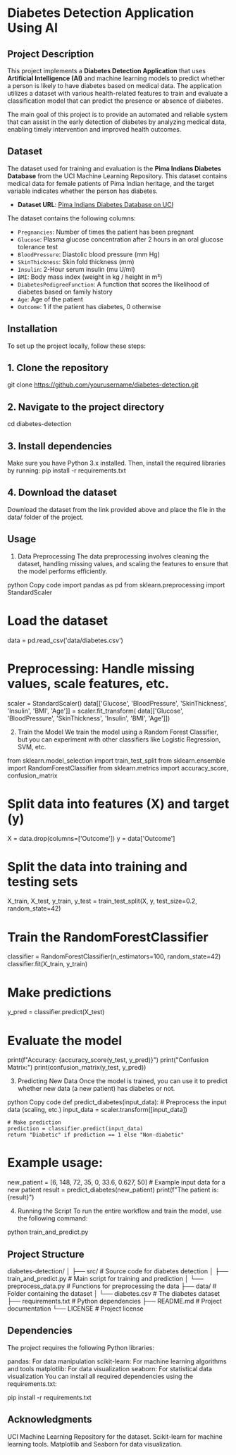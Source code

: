 # Diabetes Detection Application Using AI

## Project Description

This project implements a **Diabetes Detection Application** that uses **Artificial Intelligence (AI)** and machine learning models to predict whether a person is likely to have diabetes based on medical data. The application utilizes a dataset with various health-related features to train and evaluate a classification model that can predict the presence or absence of diabetes.

The main goal of this project is to provide an automated and reliable system that can assist in the early detection of diabetes by analyzing medical data, enabling timely intervention and improved health outcomes.

## Dataset

The dataset used for training and evaluation is the **Pima Indians Diabetes Database** from the UCI Machine Learning Repository. This dataset contains medical data for female patients of Pima Indian heritage, and the target variable indicates whether the person has diabetes.

- **Dataset URL**: [Pima Indians Diabetes Database on UCI](https://archive.ics.uci.edu/ml/datasets/Pima+Indians+Diabetes)

The dataset contains the following columns:
- `Pregnancies`: Number of times the patient has been pregnant
- `Glucose`: Plasma glucose concentration after 2 hours in an oral glucose tolerance test
- `BloodPressure`: Diastolic blood pressure (mm Hg)
- `SkinThickness`: Skin fold thickness (mm)
- `Insulin`: 2-Hour serum insulin (mu U/ml)
- `BMI`: Body mass index (weight in kg / height in m²)
- `DiabetesPedigreeFunction`: A function that scores the likelihood of diabetes based on family history
- `Age`: Age of the patient
- `Outcome`: 1 if the patient has diabetes, 0 otherwise

## Installation

To set up the project locally, follow these steps:

## 1. Clone the repository
git clone https://github.com/yourusername/diabetes-detection.git

## 2. Navigate to the project directory
cd diabetes-detection

## 3. Install dependencies
Make sure you have Python 3.x installed. Then, install the required libraries by running:
pip install -r requirements.txt

## 4. Download the dataset
Download the dataset from the link provided above and place the file in the data/ folder of the project.

## Usage
1. Data Preprocessing
The data preprocessing involves cleaning the dataset, handling missing values, and scaling the features to ensure that the model performs efficiently.

python
Copy code
import pandas as pd
from sklearn.preprocessing import StandardScaler

# Load the dataset
data = pd.read_csv('data/diabetes.csv')

# Preprocessing: Handle missing values, scale features, etc.
scaler = StandardScaler()
data[['Glucose', 'BloodPressure', 'SkinThickness', 'Insulin', 'BMI', 'Age']] = scaler.fit_transform(
    data[['Glucose', 'BloodPressure', 'SkinThickness', 'Insulin', 'BMI', 'Age']])
    
2. Train the Model
We train the model using a Random Forest Classifier, but you can experiment with other classifiers like Logistic Regression, SVM, etc.

from sklearn.model_selection import train_test_split
from sklearn.ensemble import RandomForestClassifier
from sklearn.metrics import accuracy_score, confusion_matrix

# Split data into features (X) and target (y)
X = data.drop(columns=['Outcome'])
y = data['Outcome']

# Split the data into training and testing sets
X_train, X_test, y_train, y_test = train_test_split(X, y, test_size=0.2, random_state=42)

# Train the RandomForestClassifier
classifier = RandomForestClassifier(n_estimators=100, random_state=42)
classifier.fit(X_train, y_train)

# Make predictions
y_pred = classifier.predict(X_test)

# Evaluate the model
print(f"Accuracy: {accuracy_score(y_test, y_pred)}")
print("Confusion Matrix:")
print(confusion_matrix(y_test, y_pred)) 


3. Predicting New Data
Once the model is trained, you can use it to predict whether new data (a new patient) has diabetes or not.

python
Copy code
def predict_diabetes(input_data):
    # Preprocess the input data (scaling, etc.)
    input_data = scaler.transform([input_data])
    
    # Make prediction
    prediction = classifier.predict(input_data)
    return "Diabetic" if prediction == 1 else "Non-diabetic"

# Example usage:
new_patient = [6, 148, 72, 35, 0, 33.6, 0.627, 50]  # Example input data for a new patient
result = predict_diabetes(new_patient)
print(f"The patient is: {result}") 

4. Running the Script
To run the entire workflow and train the model, use the following command:


python train_and_predict.py
## Project Structure

diabetes-detection/
│
├── src/               # Source code for diabetes detection
│   ├── train_and_predict.py   # Main script for training and prediction
│   └── preprocess_data.py     # Functions for preprocessing the data
├── data/              # Folder containing the dataset
│   └── diabetes.csv   # The diabetes dataset
├── requirements.txt   # Python dependencies
├── README.md          # Project documentation
└── LICENSE            # Project license
## Dependencies
The project requires the following Python libraries:

pandas: For data manipulation
scikit-learn: For machine learning algorithms and tools
matplotlib: For data visualization
seaborn: For statistical data visualization
You can install all required dependencies using the requirements.txt:

pip install -r requirements.txt
## Acknowledgments
UCI Machine Learning Repository for the dataset.
Scikit-learn for machine learning tools.
Matplotlib and Seaborn for data visualization.
